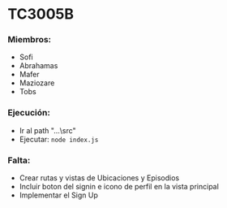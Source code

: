 # TC3005B

### Miembros:
- Sofi
- Abrahamas
- Mafer
- Maziozare
- Tobs

### Ejecución:
- Ir al path "...\src"
- Ejecutar: `node index.js`

### Falta:
- Crear rutas y vistas de Ubicaciones y Episodios
- Incluir boton del signin e icono de perfil en la vista principal
- Implementar el Sign Up
